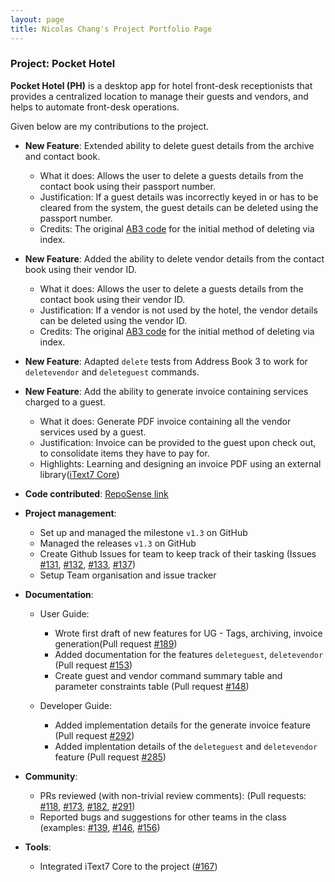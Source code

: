 ```yaml
---
layout: page
title: Nicolas Chang's Project Portfolio Page
---
```


### Project: Pocket Hotel

**Pocket Hotel (PH)** is a desktop app for hotel front-desk receptionists that provides a centralized location to manage their guests and vendors, and helps to automate front-desk operations.

Given below are my contributions to the project.

* **New Feature**: Extended ability to delete guest details from the archive and contact book.
  * What it does: Allows the user to delete a guests details from the contact book using their passport number.
  * Justification: If a guest details was incorrectly keyed in or has to be cleared from the system, the guest details can be deleted using the passport number.
  * Credits: The original [AB3 code](https://github.com/nus-cs2103-AY1920S1/addressbook-level3) for the initial method of deleting via index.


* **New Feature**: Added the ability to delete vendor details from the contact book using their vendor ID.
  * What it does: Allows the user to delete a guests details from the contact book using their vendor ID.
  * Justification: If a vendor is not used by the hotel, the vendor details can be deleted using the vendor ID.
  * Credits: The original [AB3 code](https://github.com/nus-cs2103-AY1920S1/addressbook-level3) for the initial method of deleting via index.


* **New Feature**: Adapted `delete` tests from Address Book 3 to work for `deletevendor` and `deleteguest` commands.


* **New Feature**: Add the ability to generate invoice containing services charged to a guest.
  * What it does: Generate PDF invoice containing all the vendor services used by a guest.
  * Justification: Invoice can be provided to the guest upon check out, to consolidate items they have to pay for.
  * Highlights: Learning and designing an invoice PDF using an external library([iText7 Core](https://itextpdf.com/en/products/itext-7/itext-7-core))


* **Code contributed**: [RepoSense link](https://nus-cs2103-ay2122s1.github.io/tp-dashboard/?search=Nicolascwy)


* **Project management**:
  * Set up and managed the milestone `v1.3` on GitHub
  * Managed the releases `v1.3` on GitHub
  * Create Github Issues for team to keep track of their tasking (Issues [#131](https://github.com/AY2122S1-CS2103T-W12-3/tp/issues/131), [\#132](https://github.com/AY2122S1-CS2103T-W12-3/tp/issues/132), [\#133](https://github.com/AY2122S1-CS2103T-W12-3/tp/issues/133), [\#137](https://github.com/AY2122S1-CS2103T-W12-3/tp/issues/137))
  * Setup Team organisation and issue tracker


* **Documentation**:
  * User Guide:
    * Wrote first draft of new features for UG - Tags, archiving, invoice generation(Pull request [\#189](https://github.com/AY2122S1-CS2103T-W12-3/tp/pull/189))
    * Added documentation for the features `deleteguest`, `deletevendor` (Pull request [\#153](https://github.com/AY2122S1-CS2103T-W12-3/tp/pull/153))
    * Create guest and vendor command summary table and parameter constraints table (Pull request [#148](https://github.com/AY2122S1-CS2103T-W12-3/tp/pull/148/files))

  * Developer Guide:
    * Added implementation details for the generate invoice feature (Pull request [\#292](https://github.com/AY2122S1-CS2103T-W12-3/tp/pull/292))
    * Added implentation details of the `deleteguest` and `deletevendor` feature (Pull request [\#285](https://github.com/AY2122S1-CS2103T-W12-3/tp/pull/285))


* **Community**:
  * PRs reviewed (with non-trivial review comments): (Pull requests: [#118](https://github.com/AY2122S1-CS2103T-W12-3/tp/pull/118), [#173](https://github.com/AY2122S1-CS2103T-W12-3/tp/pull/173), [#182](https://github.com/AY2122S1-CS2103T-W12-3/tp/pull/182), [#291](https://github.com/AY2122S1-CS2103T-W12-3/tp/pull/291))
  * Reported bugs and suggestions for other teams in the class (examples: [#139](https://github.com/AY2122S1-CS2103T-T17-4/tp/issues/139), [#146](https://github.com/AY2122S1-CS2103T-T17-4/tp/issues/146), [#156](https://github.com/AY2122S1-CS2103T-T17-4/tp/issues/153))


* **Tools**:
  * Integrated iText7 Core to the project ([\#167](https://github.com/AY2122S1-CS2103T-W12-3/tp/pull/167))
